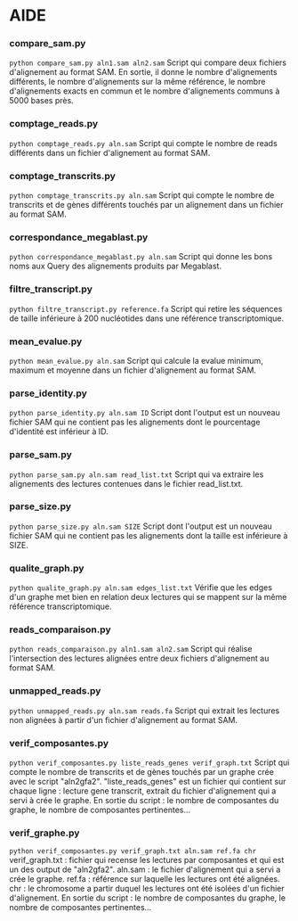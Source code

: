 # AIDE

### compare_sam.py
`python compare_sam.py aln1.sam aln2.sam`
Script qui compare deux fichiers d'alignement au format SAM. 
En sortie, il donne le nombre d'alignements différents, le nombre d'alignements sur la même référence, le nombre d'alignements exacts en commun et le nombre d'alignements communs à 5000 bases près.

### comptage_reads.py
`python comptage_reads.py aln.sam`
Script qui compte le nombre de reads différents dans un fichier d'alignement au format SAM.

### comptage_transcrits.py
`python comptage_transcrits.py aln.sam`
Script qui compte le nombre de transcrits et de gènes différents touchés par un alignement dans un fichier au format SAM.

### correspondance_megablast.py
`python correspondance_megablast.py aln.sam`
Script qui donne les bons noms aux Query des alignements produits par Megablast.

### filtre_transcript.py
`python filtre_transcript.py reference.fa`
Script qui retire les séquences de taille inférieure à 200 nucléotides dans une référence transcriptomique.

### mean_evalue.py
`python mean_evalue.py aln.sam`
Script qui calcule la evalue minimum, maximum et moyenne dans un fichier d'alignement au format SAM.

### parse_identity.py
`python parse_identity.py aln.sam ID`
Script dont l'output est un nouveau fichier SAM qui ne contient pas les alignements dont le pourcentage d'identité est inférieur à ID.

### parse_sam.py
`python parse_sam.py aln.sam read_list.txt`
Script qui va extraire les alignements des lectures contenues dans le fichier read_list.txt.

### parse_size.py
`python parse_size.py aln.sam SIZE`
Script dont l'output est un nouveau fichier SAM qui ne contient pas les alignements dont la taille est inférieure à SIZE.

### qualite_graph.py
`python qualite_graph.py aln.sam edges_list.txt`
Vérifie que les edges d'un graphe met bien en relation deux lectures qui se mappent sur la même référence transcriptomique.

### reads_comparaison.py
`python reads_comparaison.py aln1.sam aln2.sam`
Script qui réalise l'intersection des lectures alignées entre deux fichiers d'alignement au format SAM.

### unmapped_reads.py
`python unmapped_reads.py aln.sam reads.fa`
Script qui extrait les lectures non alignées à partir d'un fichier d'alignement au format SAM.

### verif_composantes.py
`python verif_composantes.py liste_reads_genes verif_graph.txt`
Script qui compte le nombre de transcrits et de gènes touchés par un graphe crée avec le script "aln2gfa2". "liste_reads_genes" est un fichier qui contient sur chaque ligne : lecture gene transcrit, extrait du fichier d'alignement qui a servi à crée le graphe.
En sortie du script : le nombre de composantes du graphe, le nombre de composantes pertinentes...

### verif_graphe.py
`python verif_composantes.py verif_graph.txt aln.sam ref.fa chr`
verif_graph.txt : fichier qui recense les lectures par composantes et qui est un des output de "aln2gfa2".
aln.sam : le fichier d'alignement qui a servi a crée le graphe.
ref.fa : référence sur laquelle les lectures ont été alignées.
chr : le chromosome a partir duquel les lectures ont été isolées d'un fichier d'alignement.
En sortie du script : le nombre de composantes du graphe, le nombre de composantes pertinentes...
